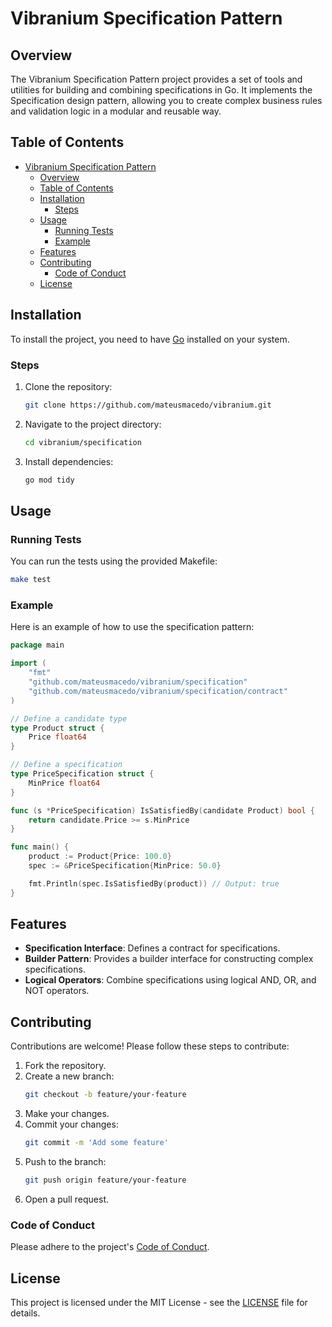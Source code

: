 # Vibranium Specification Pattern

## Overview

The Vibranium Specification Pattern project provides a set of tools and utilities for building and combining specifications in Go. It implements the Specification design pattern, allowing you to create complex business rules and validation logic in a modular and reusable way.

## Table of Contents

- [Vibranium Specification Pattern](#vibranium-specification-pattern)
  - [Overview](#overview)
  - [Table of Contents](#table-of-contents)
  - [Installation](#installation)
    - [Steps](#steps)
  - [Usage](#usage)
    - [Running Tests](#running-tests)
    - [Example](#example)
  - [Features](#features)
  - [Contributing](#contributing)
    - [Code of Conduct](#code-of-conduct)
  - [License](#license)

## Installation

To install the project, you need to have [Go](https://golang.org/doc/install) installed on your system.

### Steps

1. Clone the repository:
    ```sh
    git clone https://github.com/mateusmacedo/vibranium.git
    ```
2. Navigate to the project directory:
    ```sh
    cd vibranium/specification
    ```
3. Install dependencies:
    ```sh
    go mod tidy
    ```

## Usage

### Running Tests

You can run the tests using the provided Makefile:
```sh
make test
```

### Example

Here is an example of how to use the specification pattern:

```go
package main

import (
    "fmt"
    "github.com/mateusmacedo/vibranium/specification"
    "github.com/mateusmacedo/vibranium/specification/contract"
)

// Define a candidate type
type Product struct {
    Price float64
}

// Define a specification
type PriceSpecification struct {
    MinPrice float64
}

func (s *PriceSpecification) IsSatisfiedBy(candidate Product) bool {
    return candidate.Price >= s.MinPrice
}

func main() {
    product := Product{Price: 100.0}
    spec := &PriceSpecification{MinPrice: 50.0}

    fmt.Println(spec.IsSatisfiedBy(product)) // Output: true
}
```

## Features

- **Specification Interface**: Defines a contract for specifications.
- **Builder Pattern**: Provides a builder interface for constructing complex specifications.
- **Logical Operators**: Combine specifications using logical AND, OR, and NOT operators.

## Contributing

Contributions are welcome! Please follow these steps to contribute:

1. Fork the repository.
2. Create a new branch:
    ```sh
    git checkout -b feature/your-feature
    ```
3. Make your changes.
4. Commit your changes:
    ```sh
    git commit -m 'Add some feature'
    ```
5. Push to the branch:
    ```sh
    git push origin feature/your-feature
    ```
6. Open a pull request.

### Code of Conduct

Please adhere to the project's [Code of Conduct](./CODE_OF_CONDUCT.md).

## License

This project is licensed under the MIT License - see the [LICENSE](./LICENSE) file for details.